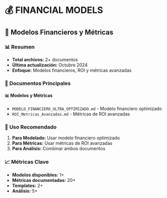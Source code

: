 # 💰 FINANCIAL MODELS
## 📁 Modelos Financieros y Métricas

### 📊 **Resumen**
- **Total archivos:** 2+ documentos
- **Última actualización:** Octubre 2024
- **Enfoque:** Modelos financieros, ROI y métricas avanzadas

### 🎯 **Documentos Principales**

#### 📊 **Modelos y Métricas**
- `MODELO_FINANCIERO_ULTRA_OPTIMIZADO.md` - Modelo financiero optimizado
- `ROI_Metricas_Avanzadas.md` - Métricas de ROI avanzadas

### 🎯 **Uso Recomendado**
1. **Para Modelado:** Usar modelo financiero optimizado
2. **Para Métricas:** Usar métricas de ROI avanzadas
3. **Para Análisis:** Combinar ambos documentos

### 📈 **Métricas Clave**
- **Modelos disponibles:** 1+
- **Métricas documentadas:** 20+
- **Templates:** 2+
- **Análisis:** 5+













